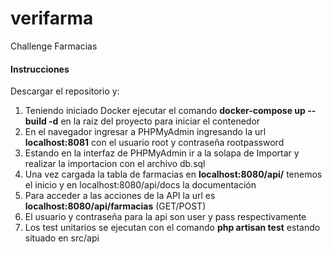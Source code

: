 # verifarma
Challenge Farmacias

<h4>Instrucciones</h4>
<p>
Descargar el repositorio y:<br>
<ol>
<li>Teniendo iniciado Docker ejecutar el comando <b>docker-compose up --build -d</b> en la raiz del proyecto para iniciar el contenedor</li>
<li>En el navegador ingresar a PHPMyAdmin ingresando la url <b>localhost:8081</b> con el usuario root y contraseña rootpassword</li>
<li>Estando en la interfaz de PHPMyAdmin ir a la solapa de Importar y realizar la importacion con el archivo db.sql</li>
<li>Una vez cargada la tabla de farmacias en <b>localhost:8080/api/</b> tenemos el inicio y en localhost:8080/api/docs la documentación</li>
<li>Para acceder a las acciones de la API la url es <b>localhost:8080/api/farmacias</b> (GET/POST)</li>
<li>El usuario y contraseña para la api son user y pass respectivamente</li>
<li>Los test unitarios se ejecutan con el comando <b>php artisan test</b> estando situado en src/api</li>
</ol>
</p>
